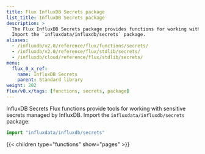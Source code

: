 ```yaml
---
title: Flux InfluxDB Secrets package
list_title: InfluxDB Secrets package
description: >
  The Flux InfluxDB Secrets package provides functions for working with sensitive secrets managed by InfluxDB.
  Import the `influxdata/influxdb/secrets` package.
aliases:
  - /influxdb/v2.0/reference/flux/functions/secrets/
  - /influxdb/v2.0/reference/flux/stdlib/secrets/
  - /influxdb/cloud/reference/flux/stdlib/secrets/
menu:
  flux_0_x_ref:
    name: InfluxDB Secrets
    parent: Standard library
weight: 202
flux/v0.x/tags: [functions, secrets, package]
---
```


InfluxDB Secrets Flux functions provide tools for working with sensitive secrets managed by InfluxDB.
Import the `influxdata/influxdb/secrets` package:

```js
import "influxdata/influxdb/secrets"
```

{{< children type="functions" show="pages" >}}
